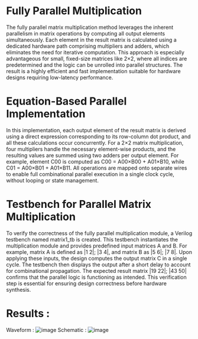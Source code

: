 # Fully Parallel Multiplication
The fully parallel matrix multiplication method leverages the inherent parallelism in matrix operations by computing all output elements simultaneously. Each element in the result matrix is calculated using a dedicated hardware path comprising multipliers and adders, which eliminates the need for iterative computation. This approach is especially advantageous for small, fixed-size matrices like 2×2, where all indices are predetermined and the logic can be unrolled into parallel structures. The result is a highly efficient and fast implementation suitable for hardware designs requiring low-latency performance.

# Equation-Based Parallel Implementation
In this implementation, each output element of the result matrix is derived using a direct expression corresponding to its row-column dot product, and all these calculations occur concurrently. For a 2×2 matrix multiplication, four multipliers handle the necessary element-wise products, and the resulting values are summed using two adders per output element. For example, element C00 is computed as C00 = A00×B00 + A01×B10, while C01 = A00×B01 + A01×B11. All operations are mapped onto separate wires to enable full combinational parallel execution in a single clock cycle, without looping or state management.

# Testbench for Parallel Matrix Multiplication
To verify the correctness of the fully parallel multiplication module, a Verilog testbench named matrix1_tb is created. This testbench instantiates the multiplication module and provides predefined input matrices A and B. For example, matrix A is defined as |1 2|; |3 4|, and matrix B as |5 6|; |7 8|. Upon applying these inputs, the design computes the output matrix C in a single cycle. The testbench then displays the output after a short delay to account for combinational propagation. The expected result matrix |19 22|; |43 50| confirms that the parallel logic is functioning as intended. This verification step is essential for ensuring design correctness before hardware synthesis.

# Results :
Waveform :
![image](https://github.com/user-attachments/assets/73b52763-6a85-4979-8d04-17f534fc6f61)
Schematic :
![image](https://github.com/user-attachments/assets/3feb6ffb-a9e6-4499-b7e2-b69d165de197)
